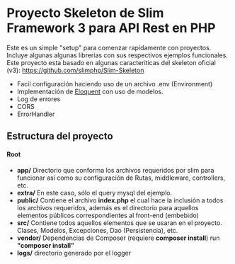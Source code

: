 # Proyecto Skeleton de Slim Framework 3 para API Rest en PHP 
Este es un simple "setup" para comenzar rapidamente con proyectos. Incluye algunas algunas librerias con sus respectivos ejemplos funcionales. Este proyecto esta basado en algunas caracteriticas del skeleton oficial (v3): https://github.com/slimphp/Slim-Skeleton 

* Facil configuración haciendo uso de un archivo .env (Environment)
* Implementación de [Eloquent](https://laravel.com/docs/5.8/eloquent) con uso de modelos.
* Log de errores
* CORS
* ErrorHandler

## Estructura del proyecto
#### Root

* __app/__ Directorio que conforma los archivos requeridos por slim para funcionar así como su configuración de Rutas, middleware, controllers, etc.  
* __extra/__ En este caso, sólo el query mysql del ejemplo.
* __public/__ Contiene el archivo __index.php__ el cual hace la inclusión a todos los archivos requeridos, además es el directorio para aquellos elementos públicos correspondientes al front-end (embebido)
* __src/__ Contiene todos aquellos elementos que se usaran en el proyecto. Clases, Modelos, Excepciones, Dao (Persistencia), etc.
* __vendor/__ Dependencias de Composer (requiere __composer install__)
 run __"composer install"__ 
* __logs/__ directorio generado por el logger
